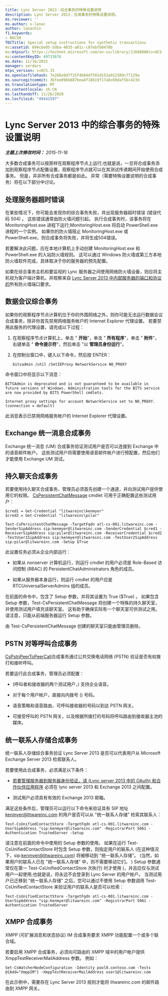 ```yaml
---
title: Lync Server 2013：综合事务的特殊设置说明
description: Lync Server 2013：合成事务的特殊设置说明。
ms.reviewer: ''
ms.author: v-lanac
author: lanachin
f1.keywords:
- NOCSH
TOCTitle: Special setup instructions for synthetic transactions
ms:assetid: 694cbe05-5dba-4035-a01c-c87ebfb0478b
ms:mtpsurl: https://technet.microsoft.com/en-us/library/JJ688080(v=OCS.15)
ms:contentKeyID: 49733676
ms.date: 11/16/2015
manager: serdars
mtps_version: v=OCS.15
ms.openlocfilehash: 7e288a9d7f15f4b84df591d152a912509c77129a
ms.sourcegitcommit: 36fee89bb887bea4f18b19f17a8c69daf5bc423d
ms.translationtype: MT
ms.contentlocale: zh-CN
ms.lasthandoff: 11/26/2020
ms.locfileid: "49441597"
---
```

# <a name="special-setup-instructions-for-synthetic-transactions-in-lync-server-2013"></a>Lync Server 2013 中的综合事务的特殊设置说明

<div data-xmlns="http://www.w3.org/1999/xhtml">

<div class="topic" data-xmlns="http://www.w3.org/1999/xhtml" data-msxsl="urn:schemas-microsoft-com:xslt" data-cs="https://msdn.microsoft.com/">

<div data-asp="https://msdn2.microsoft.com/asp">



</div>

<div id="mainSection">

<div id="mainBody">

<span> </span>

_**主题上次修改时间：** 2015-11-16_

大多数合成事务可以按原样在观察程序节点上运行;也就是说，一旦将合成事务添加到观察程序节点配置设置，观察程序节点就可以在其测试传递期间开始使用合成事务。 但是，并非所有合成事务都是如此。 异常（需要特殊设置说明的合成事务）将在以下部分中讨论。

<div>

## <a name="dealing-with-server-timeout-errors"></a>处理服务器超时错误

在某些情况下，你可能会发现你的综合事务失败，并出现服务器超时错误 (错误代码 504) 。 这些错误通常由防火墙问题引起。 执行合成事务时，该事务将在 MonitoringHost.exe 进程下运行;MonitoringHost.exe 将启动 PowerShell.exe 进程的一个实例。 如果你的防火墙阻止 MonitoringHost.exe 或 PowerShell.exe，则合成事务将失败，并将生成504错误。

若要解决此问题，应在本地计算机上手动创建 MonitoringHost.exe 和 PowerShell.exe 的入站防火墙规则。 这可以通过 Windows 防火墙或第三方本地防火墙软件完成，具体取决于你的服务器的预先配置。

如果在综合事务主机和要监视的 Lync 服务器之间使用网络防火墙设备，则应将主机视为客户端计算机，并观察来自 [Lync Server 2013 中内部服务器的端口和协议的](lync-server-2013-ports-and-protocols-for-internal-servers.md)所有防火墙端口要求。

</div>

<div>

## <a name="data-conferencing-synthetic-transactions"></a>数据会议综合事务

如果你的观察程序节点计算机位于你的外围网络之外，则你可能无法运行数据会议合成事务，除非你首先禁用网络服务帐户的 Internet Explorer 代理设置。 若要禁用此服务的代理设置，请完成以下过程：

1.  在观察程序节点计算机上，单击 " **开始**"，单击 " **所有程序**"，单击 " **附件**"，右键单击 " **命令提示符**"，然后单击 "以 **管理员身份运行**"。

2.  在控制台窗口中，键入以下命令，然后按 ENTER：
    
        bitsadmin /util /SetIEProxy NetworkService NO_PROXY

命令窗口中将显示以下消息：

    BITSAdmin is deprecated and is not guaranteed to be available in future versions of Windows. Administration tools for the BITS service are now provided by BITS PowerShell cmdlets.
    
    Internet proxy settings for account NetworkService set to NO_PROXY. 
    (connection = default)

此消息表示已禁用网络服务帐户的 Internet Explorer 代理设置。

</div>

<div>

## <a name="exchange-unified-messaging-synthetic-transactions"></a>Exchange 统一消息合成事务

Exchange 统一消息 (UM) 合成事务验证测试用户是否可以连接到 Exchange 中的语音邮件帐户。 这些测试用户将需要使用语音邮件帐户进行预配置，然后他们才能使用 Exchange UM 测试。

</div>

<div>

## <a name="persistent-chat-synthetic-transactions"></a>持久聊天合成事务

若要使用持久聊天合成事务，管理员必须首先创建一个通道，并向测试用户提供使用它的权限。 [CsPersistentChatMessage](https://docs.microsoft.com/powershell/module/skype/Test-CsPersistentChatMessage) cmdlet 可用于正确配置这些测试用户：

    $cred1 = Get-Credential "litwareinc\kenmyer"
    $cred2 = Get-Credential "litwareinc\pilar"
    
    Test-CsPersistentChatMessage -TargetFqdn atl-cs-001.litwareinc.com -SenderSipAddress sip:kenmyer@litwareinc.com -SenderCredential $cred1 -ReceiverSipAddress sip:pilar@litwareinc.com -ReceiverCredential $cred2 -TestUser1SipAddress sip:kenmyer@litwareinc.com -TestUser2SipAddress sip:pilar@litwareinc.com -Setup $True

此设置任务必须从企业内部运行：

  - 如果从 nonserver 计算机运行，则运行 cmdlet 的用户必须是 Role-Based 访问控制 (RBAC) 的 PersistentChatAdministrators 角色的成员。

  - 如果从服务器本身运行，则运行 cmdlet 的用户应是 RTCUniversalServerAdmins 组的成员。

在前面的命令中，包含了 Setup 参数，并将其设置为 True ($True) 。 如果包含 Setup 参数，Test-CsPersistentChatMessage 将创建一个特殊的持久聊天室，并使用测试用户填充该聊天室。 这有助于确保实际有一个聊天室可供测试之用。 请注意，只能从前端服务器运行 Setup 参数。

由 Test-CsPersistentChatMessage 创建的聊天室只能由管理员删除。

</div>

<div>

## <a name="pstn-peer-to-peer-call-synthetic-transactions"></a>PSTN 对等呼叫合成事务

[CsPstnPeerToPeerCall](https://docs.microsoft.com/powershell/module/skype/Test-CsPstnPeerToPeerCall)合成事务通过公共交换电话网络 (PSTN) 验证是否有权拨打和接听呼叫。

若要运行此合成事务，管理员必须配置：

  -  (呼叫者和接收器的两个测试用户，) 支持企业语音。

  - 对于每个用户帐户，直接向内拨号 () 号码。

  - 语音策略和语音路由，可呼叫接收器的号码以到达 PSTN 网关。

  - 可接受呼叫的 PSTN 网关，以及根据所拨打的号码将呼叫路由到接收器主池的媒体。

</div>

<div>

## <a name="unified-contact-store-synthetic-transactions"></a>统一联系人存储合成事务

统一联系人存储综合事务验证 Lync Server 2013 是否可以代表用户从 Microsoft Exchange Server 2013 检索联系人。

若要使用此合成事务，必须满足以下条件：

  - [若要管理服务器到服务器身份验证，请 (Lync server 2013 中的 OAuth) 和合作伙伴应用程序](lync-server-2013-managing-server-to-server-authentication-oauth-and-partner-applications.md) 必须在 lync server 2013 和 Exchange 2013 之间配置。

  - 测试用户必须具有有效的 Exchange 2013 邮箱。

满足这些条件后，管理员可以运行以下命令来验证具有 SIP 地址 kenmyer@litwareinc.com 的用户是否可以从 "统一联系人存储" 检索其联系人：

    Test-CsUnifiedContactStore -TargetFqdn atl-cs-001.litwareinc.com -UserSipAddress "sip:kenmyer@litwareinc.com" -RegistrarPort 5061 -Authentication TrustedServer -Setup

请注意在前面的命令中使用的 Setup 参数的使用。 如果在运行 Test-CsUnifiedContactStore 时包含 Setup 参数，则指定用户的联系人 (在这种情况下，sip:kenmyer@litwareinc.com) 将被移动到 "统一联系人存储"。  (当然，如果用户的联系人已在 "统一联系人存储" 中，则不需要移动它们。 ) Setup 参数通常仅在第一 Test-CsUnifiedContactStore 次执行) 时才使用 (，并且应仅与测试用户一起使用;也就是说，将永远不会登录到 Lync Server 的用户帐户。 当测试用户已迁移到 "统一联系人存储" 之后，您可以通过不使用 Setup 参数调用 Test-CsUnifiedContactStore 来验证用户的联系人是否可以检索：

    Test-CsUnifiedContactStore -TargetFqdn atl-cs-001.litwareinc.com -UserSipAddress "sip:kenmyer@litwareinc.com" -RegistrarPort 5061 -Authentication TrustedServer

</div>

<div>

## <a name="xmpp-synthetic-transactions"></a>XMPP 合成事务

XMPP (可扩展消息和状态协议) IM 合成事务要求 XMPP 功能配置一个或多个联合域。

若要启用 XMPP 合成事务，必须向可路由的 XMPP 域中的用户帐户提供 XmppTestReceiverMailAddress 参数。 例如：

    Set-CsWatcherNodeConfiguration -Identity pool0.contoso.com -Tests @{Add="XmppIM"} -XmppTestReceiverMailAddress user1@litwareinc.com

在此示例中，需要存在 Lync Server 2013 规则才能将 litwareinc.com 的邮件路由到 XMPP 网关。

</div>

</div>

<span> </span>

</div>

</div>

</div>

